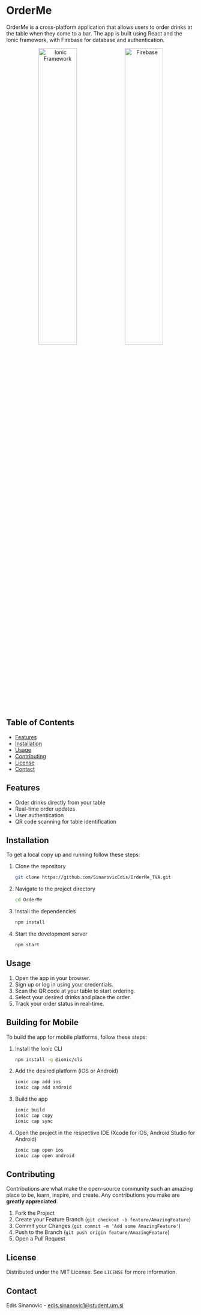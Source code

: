 # OrderMe

OrderMe is a cross-platform application that allows users to order drinks at the table when they come to a bar. The app is built using React and the Ionic framework, with Firebase for database and authentication.

<p align="center">
  <img src="https://upload.wikimedia.org/wikipedia/commons/thumb/2/24/Ionic-logo-landscape.svg/1200px-Ionic-logo-landscape.svg.png" alt="Ionic Framework" width="45%" />
  <img src="https://upload.wikimedia.org/wikipedia/commons/b/bd/Firebase_Logo.png" alt="Firebase" width="45%" />
</p>

## Table of Contents

- [Features](#features)
- [Installation](#installation)
- [Usage](#usage)
- [Contributing](#contributing)
- [License](#license)
- [Contact](#contact)

## Features

- Order drinks directly from your table
- Real-time order updates
- User authentication
- QR code scanning for table identification

## Installation

To get a local copy up and running follow these steps:

1. Clone the repository
    ```sh
    git clone https://github.com/SinanovicEdis/OrderMe_TVA.git
    ```
2. Navigate to the project directory
    ```sh
    cd OrderMe
    ```
3. Install the dependencies
    ```sh
    npm install
    ```
4. Start the development server
    ```sh
    npm start
    ```

## Usage

1. Open the app in your browser.
2. Sign up or log in using your credentials.
3. Scan the QR code at your table to start ordering.
4. Select your desired drinks and place the order.
5. Track your order status in real-time.

## Building for Mobile

To build the app for mobile platforms, follow these steps:

1. Install the Ionic CLI
    ```sh
    npm install -g @ionic/cli
    ```
2. Add the desired platform (iOS or Android)
    ```sh
    ionic cap add ios
    ionic cap add android
    ```
3. Build the app
    ```sh
    ionic build
    ionic cap copy
    ionic cap sync
    ```
4. Open the project in the respective IDE (Xcode for iOS, Android Studio for Android)
    ```sh
    ionic cap open ios
    ionic cap open android
    ```

## Contributing

Contributions are what make the open-source community such an amazing place to be, learn, inspire, and create. Any contributions you make are **greatly appreciated**.

1. Fork the Project
2. Create your Feature Branch (`git checkout -b feature/AmazingFeature`)
3. Commit your Changes (`git commit -m 'Add some AmazingFeature'`)
4. Push to the Branch (`git push origin feature/AmazingFeature`)
5. Open a Pull Request

## License

Distributed under the MIT License. See `LICENSE` for more information.

## Contact

Edis Sinanovic - [edis.sinanovic1@student.um.si](mailto:edis.sinanovic1@student.um.si)
